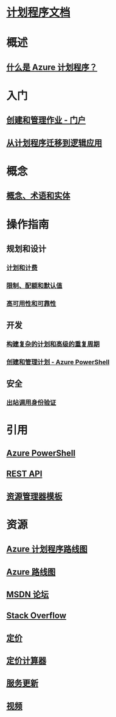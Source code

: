 # [计划程序文档](index.md)

# 概述
## [什么是 Azure 计划程序？](scheduler-intro.md)

# 入门
## [创建和管理作业 - 门户](scheduler-get-started-portal.md)
## [从计划程序迁移到逻辑应用](migrate-from-scheduler-to-logic-apps.md)

# 概念
## [概念、术语和实体](scheduler-concepts-terms.md)

# 操作指南
## 规划和设计
### [计划和计费](scheduler-plans-billing.md)
### [限制、配额和默认值](scheduler-limits-defaults-errors.md)
### [高可用性和可靠性](scheduler-high-availability-reliability.md)

## 开发
### [构建复杂的计划和高级的重复周期](scheduler-advanced-complexity.md)
### [创建和管理计划 - Azure PowerShell](scheduler-powershell-reference.md)

## 安全
### [出站调用身份验证](scheduler-outbound-authentication.md)

# 引用
## [Azure PowerShell](/powershell/module/azurerm.scheduler)
## [REST API](/rest/api/scheduler)
## [资源管理器模板](/azure/templates/microsoft.scheduler/allversions)

# 资源
## [Azure 计划程序路线图](https://azure.microsoft.com/updates/?product=scheduler)
## [Azure 路线图](https://azure.microsoft.com/updates/)
## [MSDN 论坛](https://social.msdn.microsoft.com/Forums/home?forum=azurescheduler)
## [Stack Overflow](http://stackoverflow.com/questions/tagged/azure-scheduler)
## [定价](https://azure.microsoft.com/pricing/details/scheduler/)
## [定价计算器](https://azure.microsoft.com/pricing/calculator/)
## [服务更新](https://azure.microsoft.com/updates/?product=scheduler)
## [视频](https://azure.microsoft.com/documentation/videos/index/?services=scheduler)